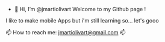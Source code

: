 - 👋 Hi, I’m @jmartiolivart
Welcome to my Github page !

I like to make mobile Apps but i'm still learning so... let's gooo

📫 How to reach me: jmartiolivart@gmail.com 📫

<!---
jmartiolivart/jmartiolivart is a ✨ special ✨ repository because its `README.md` (this file) appears on your GitHub profile.
You can click the Preview link to take a look at your changes.
--->
